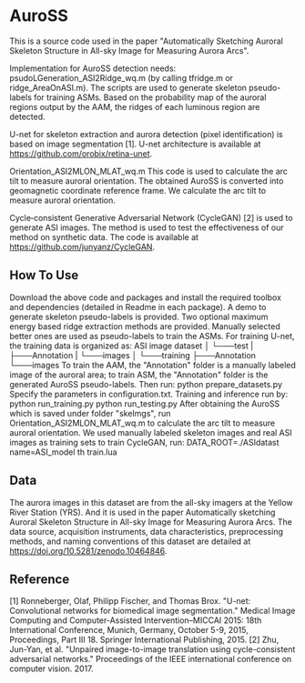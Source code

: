 # AuroSS
This is a source code used in the paper "Automatically Sketching Auroral Skeleton Structure in All-sky Image for Measuring Aurora Arcs".

Implementation for AuroSS detection needs:
psudoLGeneration_ASI2Ridge_wq.m (by calling tfridge.m or ridge_AreaOnASI.m). The scripts are used to generate skeleton pseudo-labels for training ASMs. Based on the probability map of the auroral regions output by the AAM, the ridges of each luminous region are detected.

U-net for skeleton extraction and aurora detection (pixel identification) is based on image segmentation [1]. U-net architecture is available at https://github.com/orobix/retina-unet.

Orientation_ASI2MLON_MLAT_wq.m This code is used to calculate the arc tilt to measure auroral orientation. The obtained AuroSS is converted into geomagnetic coordinate reference frame. We calculate the arc tilt to measure auroral orientation.

Cycle‐consistent Generative Adversarial Network (CycleGAN) [2] is used to generate ASI images. The method is used to test the effectiveness of our method on synthetic data. The code is available at https://github.com/junyanz/CycleGAN.

## How To Use

Download the above code and packages and install the required toolbox and dependencies (detailed in Readme in each package).
A demo to generate skeleton pseudo-labels is provided. Two optional maximum energy based ridge extraction methods are provided. Manually selected better ones are used as pseudo-labels to train the ASMs.
For training U-net, the training data is organized as:
ASI image dataset
│
└───test
|    ├───Annotation
|    └───images
│
└───training
     ├───Annotation
     └───images
To train the AAM, the "Annotation" folder is a manually labeled image of the auroral area; to train ASM, the "Annotation" folder is the generated AuroSS pseudo-labels. Then run:
   python prepare_datasets.py
Specify the parameters in configuration.txt. Training and inference run by:
   python run_training.py
   python run_testing.py
After obtaining the AuroSS which is saved under folder "skeImgs", run Orientation_ASI2MLON_MLAT_wq.m to calculate the arc tilt to measure auroral orientation.
We used manually labeled skeleton images and real ASI images as training sets to train CycleGAN, run:
      DATA_ROOT=./ASIdatast name=ASI_model th train.lua

## Data

The aurora images in this dataset are from the all-sky imagers at the Yellow River Station (YRS). And it is used in the paper Automatically sketching Auroral Skeleton Structure in All-sky Image for Measuring Aurora Arcs. The data source, acquisition instruments, data characteristics, preprocessing methods, and naming conventions of this dataset are detailed at https://doi.org/10.5281/zenodo.10464846.

## Reference

[1] Ronneberger, Olaf, Philipp Fischer, and Thomas Brox. "U-net: Convolutional networks for biomedical image segmentation." Medical Image Computing and Computer-Assisted Intervention–MICCAI 2015: 18th International Conference, Munich, Germany, October 5-9, 2015, Proceedings, Part III 18. Springer International Publishing, 2015.
[2]  Zhu, Jun-Yan, et al. "Unpaired image-to-image translation using cycle-consistent adversarial networks." Proceedings of the IEEE international conference on computer vision. 2017.
